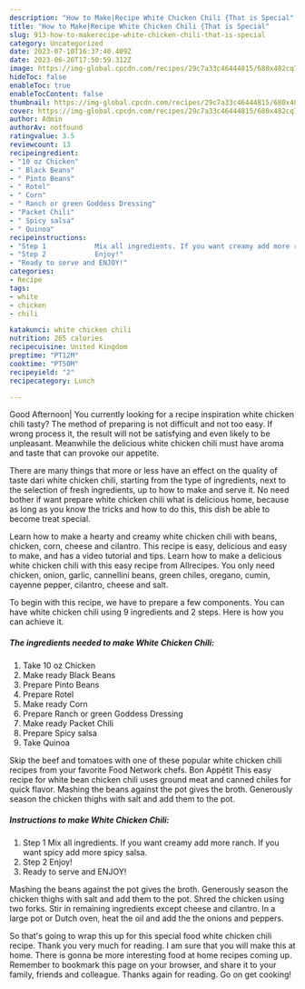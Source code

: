 ```yaml
---
description: "How to Make|Recipe White Chicken Chili {That is Special"
title: "How to Make|Recipe White Chicken Chili {That is Special"
slug: 913-how-to-makerecipe-white-chicken-chili-that-is-special
category: Uncategorized
date: 2023-07-10T16:37:40.409Z
date: 2023-06-26T17:50:59.312Z
image: https://img-global.cpcdn.com/recipes/29c7a33c46444815/680x482cq70/white-chicken-chili-recipe-main-photo.jpg
hideToc: false
enableToc: true
enableTocContent: false
thumbnail: https://img-global.cpcdn.com/recipes/29c7a33c46444815/680x482cq70/white-chicken-chili-recipe-main-photo.jpg
cover: https://img-global.cpcdn.com/recipes/29c7a33c46444815/680x482cq70/white-chicken-chili-recipe-main-photo.jpg
author: Admin
authorAv: notfound
ratingvalue: 3.5
reviewcount: 13
recipeingredient:
- "10 oz Chicken"
- " Black Beans"
- " Pinto Beans"
- " Rotel"
- " Corn"
- " Ranch or green Goddess Dressing"
- "Packet Chili"
- " Spicy salsa"
- " Quinoa"
recipeinstructions:
- "Step 1            Mix all ingredients. If you want creamy add more ranch. If you want spicy add more spicy salsa."
- "Step 2            Enjoy!"
- "Ready to serve and ENJOY!"
categories:
- Recipe
tags:
- white
- chicken
- chili

katakunci: white chicken chili 
nutrition: 265 calories
recipecuisine: United Kingdom
preptime: "PT12M"
cooktime: "PT50M"
recipeyield: "2"
recipecategory: Lunch

---
```



Good Afternoon| You currently looking for a recipe inspiration white chicken chili tasty? The method of preparing is not difficult and not too easy. If wrong process it, the result will not be satisfying and even likely to be unpleasant. Meanwhile the delicious white chicken chili must have aroma and taste that can provoke our appetite.






There are many things that more or less have an effect on the quality of taste dari white chicken chili, starting from the type of ingredients, next to the selection of fresh ingredients, up to how to make and serve it. No need bother if want prepare white chicken chili what is delicious home, because as long as you know the tricks and how to do this, this dish be able to become treat special.


Learn how to make a hearty and creamy white chicken chili with beans, chicken, corn, cheese and cilantro. This recipe is easy, delicious and easy to make, and has a video tutorial and tips. Learn how to make a delicious white chicken chili with this easy recipe from Allrecipes. You only need chicken, onion, garlic, cannellini beans, green chiles, oregano, cumin, cayenne pepper, cilantro, cheese and salt.


To begin with this recipe, we have to prepare a few components. You can have white chicken chili using 9 ingredients and 2 steps. Here is how you can achieve it.

<!--inarticleads1-->

##### The ingredients needed to make White Chicken Chili:

1. Take 10 oz Chicken
1. Make ready  Black Beans
1. Prepare  Pinto Beans
1. Prepare  Rotel
1. Make ready  Corn
1. Prepare  Ranch or green Goddess Dressing
1. Make ready Packet Chili
1. Prepare  Spicy salsa
1. Take  Quinoa


Skip the beef and tomatoes with one of these popular white chicken chili recipes from your favorite Food Network chefs. Bon Appétit This easy recipe for white bean chicken chili uses ground meat and canned chiles for quick flavor. Mashing the beans against the pot gives the broth. Generously season the chicken thighs with salt and add them to the pot. 

<!--inarticleads2-->

##### Instructions to make White Chicken Chili:

1. Step 1            Mix all ingredients. If you want creamy add more ranch. If you want spicy add more spicy salsa.
1. Step 2            Enjoy!
1. Ready to serve and ENJOY!

Mashing the beans against the pot gives the broth. Generously season the chicken thighs with salt and add them to the pot. Shred the chicken using two forks. Stir in remaining ingredients except cheese and cilantro. In a large pot or Dutch oven, heat the oil and add the the onions and peppers. 

So that's going to wrap this up for this special food white chicken chili recipe. Thank you very much for reading. I am sure that you will make this at home. There is gonna be more interesting food at home recipes coming up. Remember to bookmark this page on your browser, and share it to your family, friends and colleague. Thanks again for reading. Go on get cooking!
